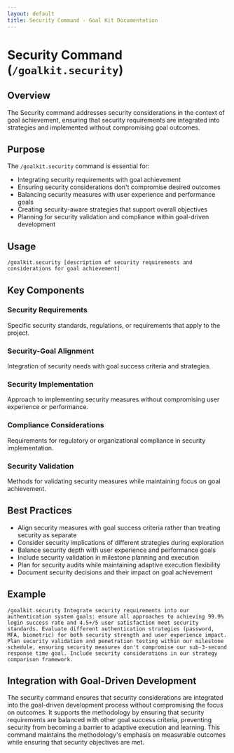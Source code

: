 ```yaml
---
layout: default
title: Security Command - Goal Kit Documentation
---
```


# Security Command (`/goalkit.security`)

## Overview

The Security command addresses security considerations in the context of goal achievement, ensuring that security requirements are integrated into strategies and implemented without compromising goal outcomes.

## Purpose

The `/goalkit.security` command is essential for:

- Integrating security requirements with goal achievement
- Ensuring security considerations don't compromise desired outcomes
- Balancing security measures with user experience and performance goals
- Creating security-aware strategies that support overall objectives
- Planning for security validation and compliance within goal-driven development

## Usage

```
/goalkit.security [description of security requirements and considerations for goal achievement]
```

## Key Components

### Security Requirements
Specific security standards, regulations, or requirements that apply to the project.

### Security-Goal Alignment
Integration of security needs with goal success criteria and strategies.

### Security Implementation
Approach to implementing security measures without compromising user experience or performance.

### Compliance Considerations
Requirements for regulatory or organizational compliance in security implementation.

### Security Validation
Methods for validating security measures while maintaining focus on goal achievement.

## Best Practices

- Align security measures with goal success criteria rather than treating security as separate
- Consider security implications of different strategies during exploration
- Balance security depth with user experience and performance goals
- Include security validation in milestone planning and execution
- Plan for security audits while maintaining adaptive execution flexibility
- Document security decisions and their impact on goal achievement

## Example

```
/goalkit.security Integrate security requirements into our authentication system goals: ensure all approaches to achieving 99.9% login success rate and 4.5+/5 user satisfaction meet security standards. Evaluate different authentication strategies (password, MFA, biometric) for both security strength and user experience impact. Plan security validation and penetration testing within our milestone schedule, ensuring security measures don't compromise our sub-3-second response time goal. Include security considerations in our strategy comparison framework.
```

## Integration with Goal-Driven Development

The security command ensures that security considerations are integrated into the goal-driven development process without compromising the focus on outcomes. It supports the methodology by ensuring that security requirements are balanced with other goal success criteria, preventing security from becoming a barrier to adaptive execution and learning. This command maintains the methodology's emphasis on measurable outcomes while ensuring that security objectives are met.